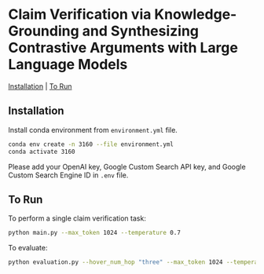 # Claim Verification via Knowledge-Grounding and Synthesizing Contrastive Arguments with Large Language Models

[Installation](#installation) | [To Run](#to-run)

## Installation

Install conda environment from `environment.yml` file.

```sh
conda env create -n 3160 --file environment.yml
conda activate 3160
```

Please add your OpenAI key, Google Custom Search API key, and Google Custom Search Engine ID in ```.env``` file.

## To Run

To perform a single claim verification task:

```sh
python main.py --max_token 1024 --temperature 0.7
```

To evaluate:

```sh
python evaluation.py --hover_num_hop "three" --max_token 1024 --temperature 0.7
```


